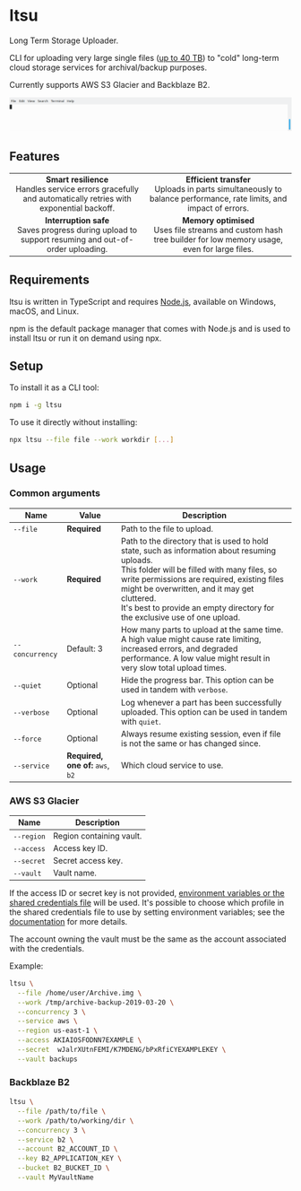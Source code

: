 # ltsu

Long Term Storage Uploader.

CLI for uploading very large single files ([up to 40 TB](https://docs.aws.amazon.com/amazonglacier/latest/dev/uploading-archive-mpu.html#qfacts)) to "cold" long-term cloud storage services for archival/backup purposes.

Currently supports AWS S3 Glacier and Backblaze B2.

![Demo run of uploading to AWS S3 Glacier using ltsu](demo.gif)

## Features

<table>
  <tr>
    <td align="center">
      <strong>Smart resilience</strong><br>
      Handles service errors gracefully and automatically retries with exponential backoff.
    </td>
    <td align="center">
      <strong>Efficient transfer</strong><br>
      Uploads in parts simultaneously to balance performance, rate limits, and impact of errors.
    </td>
  </tr>
  <tr>
    <td align="center">
      <strong>Interruption safe</strong><br>
      Saves progress during upload to support resuming and out-of-order uploading.
    </td>
    <td align="center">
      <strong>Memory optimised</strong><br>
      Uses file streams and custom hash tree builder for low memory usage, even for large files.
    </td>
  </tr>
</table>

## Requirements

ltsu is written in TypeScript and requires [Node.js](https://nodejs.org), available on Windows, macOS, and Linux.

npm is the default package manager that comes with Node.js and is used to install ltsu or run it on demand using npx.

## Setup

To install it as a CLI tool:

```bash
npm i -g ltsu
```

To use it directly without installing:

```bash
npx ltsu --file file --work workdir [...]
```

## Usage

### Common arguments

|Name|Value|Description|
|---|---|---|
|`--file`|**Required**|Path to the file to upload.|
|`--work`|**Required**|Path to the directory that is used to hold state, such as information about resuming uploads.<br>This folder will be filled with many files, so write permissions are required, existing files might be overwritten, and it may get cluttered.<br>It's best to provide an empty directory for the exclusive use of one upload.|
|`--concurrency`|Default: 3|How many parts to upload at the same time. A high value might cause rate limiting, increased errors, and degraded performance. A low value might result in very slow total upload times.|
|`--quiet`|Optional|Hide the progress bar. This option can be used in tandem with `verbose`.|
|`--verbose`|Optional|Log whenever a part has been successfully uploaded. This option can be used in tandem with `quiet`.|
|`--force`|Optional|Always resume existing session, even if file is not the same or has changed since.|
|`--service`|**Required, one of:** `aws`, `b2`|Which cloud service to use.|

### AWS S3 Glacier

|Name|Description|
|---|---|
|`--region`|Region containing vault.|
|`--access`|Access key ID.|
|`--secret`|Secret access key.|
|`--vault`|Vault name.|

If the access ID or secret key is not provided, [environment variables or the shared credentials file](https://docs.aws.amazon.com/sdk-for-javascript/v2/developer-guide/setting-credentials-node.html) will be used. It's possible to choose which profile in the shared credentials file to use by setting environment variables; see the [documentation](https://docs.aws.amazon.com/sdk-for-javascript/v2/developer-guide/loading-node-credentials-shared.html) for more details.

The account owning the vault must be the same as the account associated with the credentials.

Example:

```bash
ltsu \
  --file /home/user/Archive.img \
  --work /tmp/archive-backup-2019-03-20 \
  --concurrency 3 \
  --service aws \
  --region us-east-1 \
  --access AKIAIOSFODNN7EXAMPLE \
  --secret  wJalrXUtnFEMI/K7MDENG/bPxRfiCYEXAMPLEKEY \
  --vault backups
```

### Backblaze B2

```bash
ltsu \
  --file /path/to/file \
  --work /path/to/working/dir \
  --concurrency 3 \
  --service b2 \
  --account B2_ACCOUNT_ID \
  --key B2_APPLICATION_KEY \
  --bucket B2_BUCKET_ID \
  --vault MyVaultName
```
